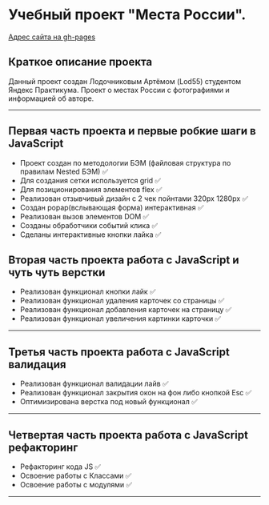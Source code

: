 Учебный проект "Места России".
=====================
[Адрес сайта на gh-pages](https://lod55.github.io/mesto/)

Краткое описание проекта
-----------------------------------
Данный проект создан Лодочниковым Артёмом (Lod55) студентом Яндекс Практикума.
Проект о местах России с фотографиями и информацией об авторе.
***

Первая часть проекта и первые робкие шаги в JavaScript
-----------------------------------
* Проект создан по методологии БЭМ (файловая структура по правилам Nested БЭМ) :white_check_mark:
* Для создания сетки используется grid :white_check_mark:
* Для позиционирования элементов flex :white_check_mark:
* Реализован отзывчивый дизайн с 2 чек пойнтами 320px 1280px :white_check_mark:
* Создан popap(вслывающая форма) интерактивная :white_check_mark:
* Реализован вызов элементов DOM :white_check_mark:
* Созданы обработчики событий клика :white_check_mark:
* Сделаны интерактивные кнопки лайка :white_check_mark:

Вторая часть проекта работа с JavaScript и чуть чуть верстки
-----------------------------------
* Реализован функционал кнопки лайк :white_check_mark:
* Реализован функционал удаления карточек со страницы :white_check_mark:
* Реализован функционал добавления карточек на страницу :white_check_mark:
* Реализован функционал увеличения картинки карточки :white_check_mark:
-----------------------------------

Третья часть проекта работа с JavaScript валидация
-----------------------------------
* Реализован функционал валидации лайв :white_check_mark:
* Реализован функционал закрытия окон на фон либо кнопкой Esc :white_check_mark:
* Оптимизирована верстка под новый функционал :white_check_mark:
-----------------------------------

Четвертая часть проекта работа с JavaScript рефакторинг
-----------------------------------
* Рефакторинг кода JS :white_check_mark:
* Освоение работы с Классами :white_check_mark:
* Освоение работы с модулями :white_check_mark:
-----------------------------------
